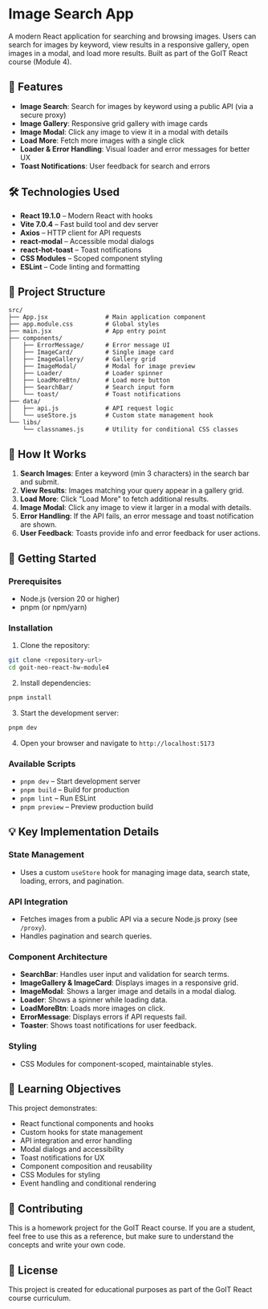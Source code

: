 
# Image Search App

A modern React application for searching and browsing images. Users can search for images by keyword, view results in a responsive gallery, open images in a modal, and load more results. Built as part of the GoIT React course (Module 4).


## 🚀 Features

- **Image Search**: Search for images by keyword using a public API (via a secure proxy)
- **Image Gallery**: Responsive grid gallery with image cards
- **Image Modal**: Click any image to view it in a modal with details
- **Load More**: Fetch more images with a single click
- **Loader & Error Handling**: Visual loader and error messages for better UX
- **Toast Notifications**: User feedback for search and errors


## 🛠️ Technologies Used

- **React 19.1.0** – Modern React with hooks
- **Vite 7.0.4** – Fast build tool and dev server
- **Axios** – HTTP client for API requests
- **react-modal** – Accessible modal dialogs
- **react-hot-toast** – Toast notifications
- **CSS Modules** – Scoped component styling
- **ESLint** – Code linting and formatting


## 📁 Project Structure

```
src/
├── App.jsx                # Main application component
├── app.module.css         # Global styles
├── main.jsx               # App entry point
├── components/
│   ├── ErrorMessage/      # Error message UI
│   ├── ImageCard/         # Single image card
│   ├── ImageGallery/      # Gallery grid
│   ├── ImageModal/        # Modal for image preview
│   ├── Loader/            # Loader spinner
│   ├── LoadMoreBtn/       # Load more button
│   ├── SearchBar/         # Search input form
│   └── toast/             # Toast notifications
├── data/
│   ├── api.js             # API request logic
│   └── useStore.js        # Custom state management hook
└── libs/
    └── classnames.js      # Utility for conditional CSS classes
```


## 🎯 How It Works

1. **Search Images**: Enter a keyword (min 3 characters) in the search bar and submit.
2. **View Results**: Images matching your query appear in a gallery grid.
3. **Load More**: Click "Load More" to fetch additional results.
4. **Image Modal**: Click any image to view it larger in a modal with details.
5. **Error Handling**: If the API fails, an error message and toast notification are shown.
6. **User Feedback**: Toasts provide info and error feedback for user actions.


## 🚀 Getting Started

### Prerequisites

- Node.js (version 20 or higher)
- pnpm (or npm/yarn)

### Installation


1. Clone the repository:
```bash
git clone <repository-url>
cd goit-neo-react-hw-module4
```

2. Install dependencies:
```bash
pnpm install
```

3. Start the development server:
```bash
pnpm dev
```


4. Open your browser and navigate to `http://localhost:5173`


### Available Scripts

- `pnpm dev` – Start development server
- `pnpm build` – Build for production
- `pnpm lint` – Run ESLint
- `pnpm preview` – Preview production build


## 💡 Key Implementation Details

### State Management

- Uses a custom `useStore` hook for managing image data, search state, loading, errors, and pagination.

### API Integration

- Fetches images from a public API via a secure Node.js proxy (see `/proxy`).
- Handles pagination and search queries.

### Component Architecture

- **SearchBar**: Handles user input and validation for search terms.
- **ImageGallery & ImageCard**: Displays images in a responsive grid.
- **ImageModal**: Shows a larger image and details in a modal dialog.
- **Loader**: Shows a spinner while loading data.
- **LoadMoreBtn**: Loads more images on click.
- **ErrorMessage**: Displays errors if API requests fail.
- **Toaster**: Shows toast notifications for user feedback.

### Styling

- CSS Modules for component-scoped, maintainable styles.


## 📝 Learning Objectives

This project demonstrates:
- React functional components and hooks
- Custom hooks for state management
- API integration and error handling
- Modal dialogs and accessibility
- Toast notifications for UX
- Component composition and reusability
- CSS Modules for styling
- Event handling and conditional rendering


## 🤝 Contributing

This is a homework project for the GoIT React course. If you are a student, feel free to use this as a reference, but make sure to understand the concepts and write your own code.


## 📄 License

This project is created for educational purposes as part of the GoIT React course curriculum.